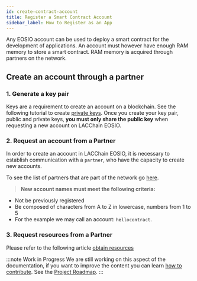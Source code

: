 ```yaml
---
id: create-contract-account
title: Register a Smart Contract Account
sidebar_label: How to Register as an App
---
```


Any EOSIO account can be used to deploy a smart contract for the development of applications. An account must however have enough RAM memory to store a smart contract. RAM memory is acquired through partners on the network.

## Create an account through a partner

### 1. Generate a key pair

Keys are a requirement to create an account on a blockchain. See the following tutorial to create [private keys](./private-keys). Once you create your key pair, public and private keys, **you must only share the public key** when requesting a new account on LACChain EOSIO.

###  2. Request an account from a Partner

In order to create an account in LACChain EOSIO, it is necessary to establish communication with a `partner`, who have the capacity to create new accounts.

To see the list of partners that are part of the network go [here](./partners).

> **New account names must meet the following criteria:**
 - Not be previously registered
 - Be composed of characters from A to Z in lowercase, numbers from 1 to 5 
 - For the example we may call an account: `hellocontract`.

 ###  3. Request resources from a Partner

 Please refer to the following article [obtain resources](get-resources)

:::note Work in Progress
We are still working on this aspect of the documentation, if you want to improve the content you can learn [how to contribute](./contribute). See the [Project Roadmap](../testnet/roadmap).
:::